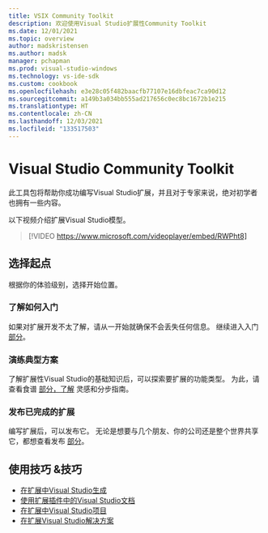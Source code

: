 ```yaml
---
title: VSIX Community Toolkit
description: 欢迎使用Visual Studio扩展性Community Toolkit
ms.date: 12/01/2021
ms.topic: overview
author: madskristensen
ms.author: madsk
manager: pchapman
ms.prod: visual-studio-windows
ms.technology: vs-ide-sdk
ms.custom: cookbook
ms.openlocfilehash: e3e28c05f482baacfb77107e16dbfeac7ca90d12
ms.sourcegitcommit: a149b3a034bb555ad217656c0ec8bc1672b1e215
ms.translationtype: HT
ms.contentlocale: zh-CN
ms.lasthandoff: 12/03/2021
ms.locfileid: "133517503"
---
```

# <a name="visual-studio-community-toolkit"></a>Visual Studio Community Toolkit

此工具包将帮助你成功编写Visual Studio扩展，并且对于专家来说，绝对初学者也拥有一些内容。

以下视频介绍扩展Visual Studio模型。

> [!VIDEO https://www.microsoft.com/videoplayer/embed/RWPht8]

## <a name="pick-your-starting-point"></a>选择起点

根据你的体验级别，选择开始位置。

### <a name="learn-how-to-get-started"></a>了解如何入门

如果对扩展开发不太了解，请从一开始就确保不会丢失任何信息。 继续进入入门 [部分](get-started/get-started-guide.md)。

### <a name="walk-me-through-typical-scenarios"></a>演练典型方案

了解扩展性Visual Studio的基础知识后，可以探索要扩展的功能类型。 为此，请查看食谱 [部分，了解](recipes/custom-tool-windows.md) 灵感和分步指南。

### <a name="publishing-the-finished-extension"></a>发布已完成的扩展

编写扩展后，可以发布它。 无论是想要与几个朋友、你的公司还是整个世界共享它，都想查看发布 [部分](publish/publish-guide.md)。

## <a name="tips--tricks"></a>使用技巧 &技巧
* [在扩展中Visual Studio生成](tips/build.md)
* [使用扩展插件中的Visual Studio文档](tips/files.md)
* [在扩展中Visual Studio项目](tips/projects.md)
* [在扩展Visual Studio解决方案](tips/solutions.md)
